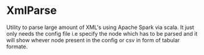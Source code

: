 # XmlParse
Utility to parse large amount of XML's using Apache Spark via scala.
It just only needs the config file i.e specify the node which has to be parsed and it will show whever node present in the config or csv in form of tabular formate.
